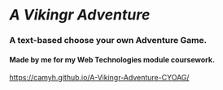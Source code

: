 # _A Vikingr Adventure_ 
### A text-based choose your own Adventure Game. 
#### Made by me for my Web Technologies module coursework.

https://camyh.github.io/A-Vikingr-Adventure-CYOAG/

